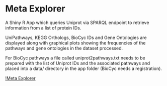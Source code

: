 # Meta Explorer

A Shiny R App which queries Uniprot via SPARQL endpoint to retrieve information from a list of protein IDs.

UniPathways, KEGG Orthologs, BioCyc IDs and Gene Ontologies are displayed along with graphical plots showing the frequencies of the pathways and gene ontologies in the dataset processed.

For BioCyc pathways a file called uniprot2pathways.txt needs to be prepared with the list of Uniprot IDs and the associated pathways and placed into a data/ directory in the app folder (BioCyc needs a registration). 

[!Meta Explorer](http://i.imgur.com/7z8mH92.png?1)
